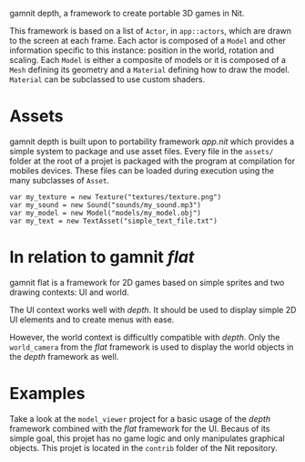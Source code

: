 gamnit depth, a framework to create portable 3D games in Nit.

This framework is based on a list of `Actor`, in `app::actors`, which are drawn to the screen at each frame. Each actor is composed of a `Model` and other information specific to this instance: position in the world, rotation and scaling. Each `Model` is either a composite of models or it is composed of a `Mesh` defining its geometry and a `Material` defining how to draw the model. `Material` can be subclassed to use custom shaders.

# Assets

gamnit depth is built upon to portability framework _app.nit_ which provides a simple system to package and use asset files. Every file in the `assets/` folder at the root of a projet is packaged with the program at compilation for mobiles devices. These files can be loaded during execution using the many subclasses of `Asset`.

~~~
var my_texture = new Texture("textures/texture.png")
var my_sound = new Sound("sounds/my_sound.mp3")
var my_model = new Model("models/my_model.obj")
var my_text = new TextAsset("simple_text_file.txt")
~~~

# In relation to gamnit _flat_

gamnit flat is a framework for 2D games based on simple sprites and two drawing contexts: UI and world.

The UI context works well with _depth_. It should be used to display simple 2D UI elements and to create menus with ease.

However, the world context is difficultly compatible with _depth_. Only the `world_camera` from the _flat_ framework is used to display the world objects in the _depth_ framework as well.

# Examples

Take a look at the `model_viewer` project for a basic usage of the _depth_ framework combined with the _flat_ framework for the UI. Becaus of its simple goal, this projet has no game logic and only manipulates graphical objects. This projet is located in the `contrib` folder of the Nit repository.
